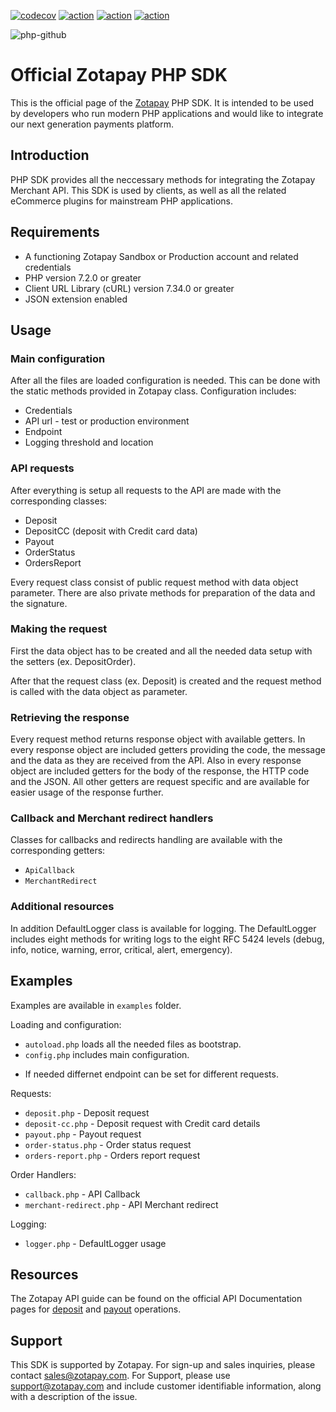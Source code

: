 [![codecov](https://codecov.io/gh/zotapay/php-sdk/branch/master/graph/badge.svg?token=6M6BPB0HYP)](https://codecov.io/gh/zotapay/php-sdk)
[![action](https://github.com/zotapay/php-sdk/workflows/PHP%20Quicktest/badge.svg?branch=master)](https://github.com/zotapay/php-sdk/actions)
[![action](https://github.com/zotapay/php-sdk/workflows/SDK%20CI%20Matrix%20Build/badge.svg?branch=master)](https://github.com/zotapay/php-sdk/actions)
[![action](https://github.com/zotapay/php-sdk/workflows/PHP%20PSR%20Enforcer/badge.svg?branch=master)](https://github.com/zotapay/php-sdk/actions)

![php-github](https://user-images.githubusercontent.com/174284/106497899-5149e980-64c7-11eb-8b6d-92311dac8df4.jpg)

# Official Zotapay PHP SDK

This is the official page of the [Zotapay](https://www.zotapay.com) PHP SDK. It is intended to be used by developers who run modern PHP applications and would like to integrate our next generation payments platform.

## Introduction
PHP SDK provides all the neccessary methods for integrating the Zotapay Merchant API. This SDK is used by clients, as well as all the related eCommerce plugins for mainstream PHP applications.

## Requirements
- A functioning Zotapay Sandbox or Production account and related credentials
- PHP version 7.2.0 or greater
- Client URL Library (cURL) version 7.34.0 or greater
- JSON extension enabled

## Usage

### Main configuration
After all the files are loaded configuration is needed. This can be done with the static methods provided in Zotapay class. Configuration includes:
- Credentials
- API url - test or production environment
- Endpoint
- Logging threshold and location

### API requests
After everything is setup all requests to the API are made with the corresponding classes:
* Deposit
* DepositCC (deposit with Credit card data)
* Payout
* OrderStatus
* OrdersReport

Every request class consist of public request method with data object parameter. There are also private methods for preparation of the data and the signature.

### Making the request
First the data object has to be created and all the needed data setup with the setters (ex. DepositOrder).

After that the request class (ex. Deposit) is created and the request method is called with the data object as parameter.

### Retrieving the response
Every request method returns response object with available getters. In every response object are included getters providing the code, the message and the data as they are received from the API. Also in every response object are included getters for the body of the response, the HTTP code and the JSON. All other getters are request specific and are available for easier usage of the response further.

### Callback and Merchant redirect handlers
Classes for callbacks and redirects handling are available with the corresponding getters:
- `ApiCallback`
- `MerchantRedirect`

### Additional resources
In addition DefaultLogger class is available for logging. The DefaultLogger includes eight methods for writing logs to the eight RFC 5424 levels (debug, info, notice, warning, error, critical, alert, emergency).

## Examples
Examples are available in `examples` folder.

Loading and configuration:
- `autoload.php` loads all the needed files as bootstrap.
- `config.php` includes main configuration.
* If needed differnet endpoint can be set for different requests.

Requests:
- `deposit.php` - Deposit request
- `deposit-cc.php` - Deposit request with Credit card details
- `payout.php` - Payout request
- `order-status.php` - Order status request
- `orders-report.php` - Orders report request

Order Handlers:
- `callback.php` - API Callback
- `merchant-redirect.php` - API Merchant redirect

Logging:
- `logger.php` - DefaultLogger usage

## Resources
The Zotapay API guide can be found on the official API Documentation pages for [deposit](https://doc.zotapay.com/deposit/1.0/) and [payout](https://doc.zotapay.com/payout/1.0/) operations.

## Support
This SDK is supported by Zotapay. For sign-up and sales inquiries, please contact sales@zotapay.com. For Support, please use support@zotapay.com and include customer identifiable information, along with a description of the issue.
